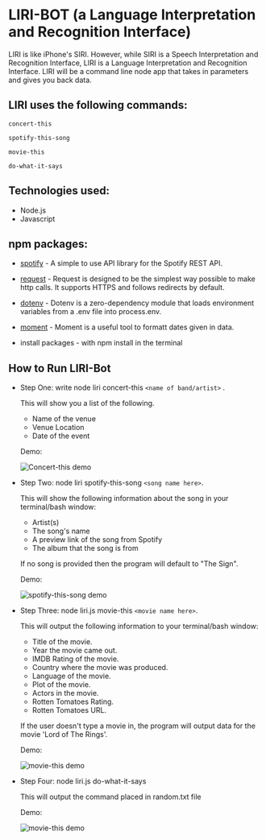 # LIRI-BOT (a Language Interpretation and Recognition Interface)
LIRI is like iPhone's SIRI. However, while SIRI is a Speech Interpretation and Recognition Interface, LIRI is a Language Interpretation and Recognition Interface. LIRI will be a command line node app that takes in parameters and gives you back data.

## LIRI uses the following commands:
```
concert-this
```
```
spotify-this-song
```
```
movie-this
```
```
do-what-it-says
```

## Technologies used:

* Node.js
* Javascript

## npm packages: 
* [spotify](https://www.npmjs.com/package/node-spotify-api) - A simple to use API library for the Spotify REST API.
* [request](https://www.npmjs.com/package/request) - Request is designed to be the simplest way possible to make http calls. It supports HTTPS and follows redirects by default.
* [dotenv](https://www.npmjs.com/package/dotenv) - Dotenv is a zero-dependency module that loads environment variables from a .env file into process.env.
* [moment](https://www.npmjs.com/package/moment) - Moment is a useful tool to formatt dates given in data.

* install packages -  with npm install in the terminal 

## How to Run LIRI-Bot

* Step One: write node liri concert-this ```<name of band/artist>``` .
	
	This will show you a list of the following.
	* Name of the venue
	* Venue Location
	* Date of the event
	
	Demo:

	![Concert-this demo](https://media.giphy.com/media/XAwhs9UB5Py5nrVvL7/source.gif)

* Step Two: node liri spotify-this-song ```<song name here>```.
	
	This will show the following information about the song in your terminal/bash window: 
	* Artist(s) 
	* The song's name 
	* A preview link of the song from Spotify 
	* The album that the song is from

	If no song is provided then the program will default to
	"The Sign".

	Demo:

	![spotify-this-song demo](https://media.giphy.com/media/TjG10kvUcICEKC5kbO/source.gif)

* Step Three: node liri.js movie-this ```<movie name here>```.
	
	This will output the following information to your terminal/bash window:
	* Title of the movie.
	* Year the movie came out.
	* IMDB Rating of the movie.
	* Country where the movie was produced.
	* Language of the movie.
	* Plot of the movie.
	* Actors in the movie.
	* Rotten Tomatoes Rating.
	* Rotten Tomatoes URL.
	
	If the user doesn't type a movie in, the program will output data for the movie 'Lord of The Rings'.

	Demo:

	![movie-this demo](https://media.giphy.com/media/JRmocXZedNmEwHSvxo/source.gif)

* Step Four: node liri.js do-what-it-says

	This will output the command placed in random.txt file

	Demo:

	![movie-this demo](https://media.giphy.com/media/UVAQmMXBpjIjQoIKwY/source.gif)

